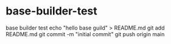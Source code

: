 # base-builder-test
base builder test
echo "hello base guild" > README.md
git add README.md
git commit -m "initial commit"
git push origin main
